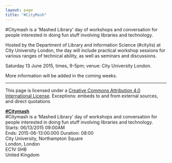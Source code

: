 ```yaml
---
layout: page
title: "#CityMash"
---
```


\#Citymash is a 'Mashed Library' day of workshops and conversation for people interested in doing fun stuff involving libraries and technology.

Hosted by the Department of Library and Information Science (#citylis) at City University London, the day will include practical workshop sessions for various ranges of technical ability, as well as seminars and discussions.

Saturday 13 June 2015, times, 9-5pm; venue: City University London.

More information will be added in the coming weeks. 

---
This page is licensed under a [Creative Commons Attribution 4.0 International License](http://creativecommons.org/licenses/by/4.0/). Exceptions: embeds to and from external sources, and direct quotations

<div itemscope itemtype="http://schema.org/EducationEvent">
<a itemprop="url" href="http://citymash.github.io/"><div itemprop="name"><strong>#Citymash</strong></div>
</a>
<div itemprop="description">#Citymash is a ‘Mashed Library’ day of workshops and conversation for people interested in doing fun stuff involving libraries and technology.</div>
<div><meta itemprop="startDate" content="2015-06-13T09:00">Starts: 06/13/2015 09:00AM</div>
<meta itemprop="endDate" content="2015-06-13:00.000">Ends: 2015-06-13:00.000
<meta itemprop="duration" content="0000-00-00T08:00">Duration: 08:00
</div>
<div itemprop="location" itemscope itemtype="http://schema.org/PostalAddress">
<div itemprop="streetAddress">City University, Northampton Square</div>
<div><span itemprop="addressLocality">London</span>, <span itemprop="addressRegion">London</span></div><div itemprop="postalCode">EC1V 0HB</div>
<div itemprop="addressCountry">United Kingdom</div>
</div>